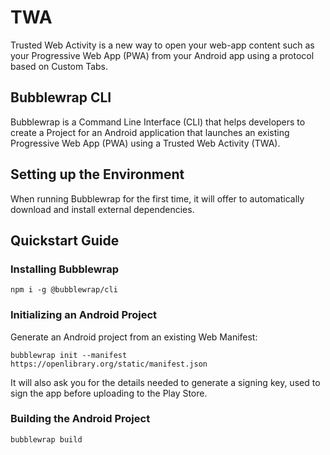 # TWA

Trusted Web Activity is a new way to open your web-app content such as your Progressive Web App (PWA) from your Android app using a protocol based on Custom Tabs.

## Bubblewrap CLI

Bubblewrap is a Command Line Interface (CLI) that helps developers to create a Project for an Android application that launches an existing Progressive Web App (PWA) using a Trusted Web Activity (TWA).

## Setting up the Environment

When running Bubblewrap for the first time, it will offer to automatically download and install
external dependencies.

## Quickstart Guide

### Installing Bubblewrap

```shell
npm i -g @bubblewrap/cli
```

### Initializing an Android Project
Generate an Android project from an existing Web Manifest:

```shell
bubblewrap init --manifest https://openlibrary.org/static/manifest.json
```

It will also ask you for the details needed to generate a signing key, used to sign the
app before uploading to the Play Store.

### Building the Android Project
```shell
bubblewrap build
```
